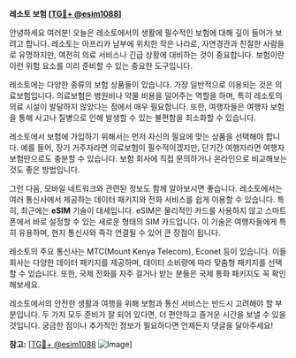 **레소토 보험 [[TG💪+ @esim1088](https://t.me/s/esim1088)]**

안녕하세요 여러분! 오늘은 레소토에서의 생활에 필수적인 보험에 대해 깊이 들어가 보려고 합니다. 레소토는 아프리카 남부에 위치한 작은 나라로, 자연경관과 친절한 사람들로 유명하지만, 여전히 의료 서비스나 긴급 상황에 대비하는 것이 중요합니다. 보험이란 이런 위험 요소를 미리 준비할 수 있는 중요한 도구입니다.

레소토에는 다양한 종류의 보험 상품들이 있습니다. 가장 일반적으로 이용되는 것은 의료보험입니다. 의료보험은 병원비나 약물 비용을 덜어주는 역할을 하며, 특히 레소토의 의료 시설이 발달하지 않았다는 점에서 매우 필요합니다. 또한, 여행자들은 여행자 보험을 통해 사고나 질병으로 인해 발생할 수 있는 불편함을 최소화할 수 있습니다.

레소토에서 보험에 가입하기 위해서는 먼저 자신의 필요에 맞는 상품을 선택해야 합니다. 예를 들어, 장기 거주자라면 의료보험이 필수적이겠지만, 단기간 여행자라면 여행자 보험만으로도 충분할 수 있습니다. 보험 회사에 직접 문의하거나 온라인으로 비교해보는 것도 좋은 방법입니다.

그런 다음, 모바일 네트워크와 관련된 정보도 함께 알아보시면 좋습니다. 레소토에서는 여러 통신사에서 제공하는 데이터 패키지와 전화 서비스를 쉽게 이용할 수 있습니다. 특히, 최근에는 **eSIM** 기술이 대세입니다. eSIM은 물리적인 카드를 사용하지 않고 스마트폰에서 바로 설정할 수 있는 새로운 형태의 SIM 카드입니다. 이 기술은 여행자들에게 특히 유용하며, 현지 통신사와 즉각 연결될 수 있어 큰 장점이 됩니다.

레소토의 주요 통신사는 MTC(Mount Kenya Telecom), Econet 등이 있습니다. 이들 회사는 다양한 데이터 패키지를 제공하며, 데이터 소비량에 따라 맞춤형 패키지를 선택할 수 있습니다. 또한, 국제 전화를 자주 걸거나 받는 분들은 국제 통화 패키지도 꼭 확인해보세요.

레소토에서의 안전한 생활과 여행을 위해 보험과 통신 서비스는 반드시 고려해야 할 부분입니다. 두 가지 모두 준비가 잘 되어 있다면, 더 편안하고 즐거운 시간을 보낼 수 있을 것입니다. 궁금한 점이나 추가적인 정보가 필요하다면 언제든지 댓글을 달아주세요!

**참고:** [[TG💪+ @esim1088](https://t.me/s/esim1088) ![Image](https://i.postimg.cc/Y0z9fWf4/image.png)]
